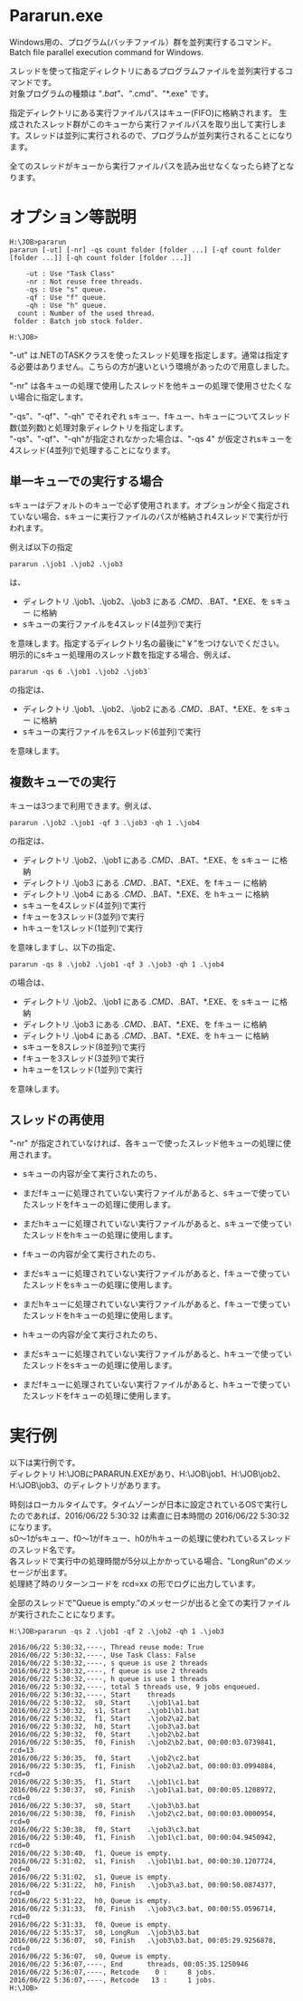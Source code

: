 # Pararun.exe
Windows用の、プログラム(バッチファイル）群を並列実行するコマンド。  
Batch file parallel execution command for Windows.

スレッドを使って指定ディレクトリにあるプログラムファイルを並列実行するコマンドです。  
対象プログラムの種類は "*.bat"、"*.cmd"、"*.exe" です。

指定ディレクトリにある実行ファイルパスはキュー(FIFO)に格納されます。
生成されたスレッド群がこのキューから実行ファイルパスを取り出して実行します。スレッドは並列に実行されるので、プログラムが並列実行されることになります。

全てのスレッドがキューから実行ファイルパスを読み出せなくなったら終了となります。 

# オプション等説明
    H:\JOB>pararun
    pararun [-ut] [-nr] -qs count folder [folder ...] [-qf count folder [folder ...]] [-qh count folder [folder ...]]
    
        -ut : Use "Task Class"
        -nr : Not reuse free threads.
        -qs : Use "s" queue.
        -qf : Use "f" queue.
        -qh : Use "h" queue.
      count : Number of the used thread.
     folder : Batch job stock folder.
    
    H:\JOB>

"-ut" は.NETのTASKクラスを使ったスレッド処理を指定します。通常は指定する必要はありません。こちらの方が速いという環境があったので用意しました。

"-nr" は各キューの処理で使用したスレッドを他キューの処理で使用させたくない場合に指定します。

"-qs"、"-qf"、"-qh" でそれぞれ sキュー、fキュー、hキューについてスレッド数(並列数)と処理対象ディレクトリを指定します。  
"-qs"、"-qf"、"-qh"が指定されなかった場合は、"-qs 4" が仮定されsキューを4スレッド(4並列)で処理することになります。

## 単一キューでの実行する場合
sキューはデフォルトのキューで必ず使用されます。オプションが全く指定されていない場合、sキューに実行ファイルのパスが格納され4スレッドで実行が行われます。

例えば以下の指定
    
    pararun .\job1 .\job2 .\job3
    
は、

* ディレクトリ .\job1、.\job2、.\job3 にある *.CMD、*.BAT、*.EXE、を sキュー に格納
* sキューの実行ファイルを4スレッド(4並列)で実行

を意味します。指定するディレクトリ名の最後に‟￥”をつけないでください。  
明示的にsキュー処理用のスレッド数を指定する場合、例えば、
    
    pararun -qs 6 .\job1 .\job2 .\job3`
    
の指定は、

* ディレクトリ .\job1、.\job2、.\job2 にある *.CMD、*.BAT、*.EXE、を sキュー に格納
* sキューの実行ファイルを6スレッド(6並列)で実行

を意味します。

## 複数キューでの実行

キューは3つまで利用できます。例えば、
    
    pararun .\job2 .\job1 -qf 3 .\job3 -qh 1 .\job4
    
の指定は、

* ディレクトリ .\job2、.\job1 にある *.CMD、*.BAT、*.EXE、を sキュー に格納
* ディレクトリ .\job3 にある *.CMD、*.BAT、*.EXE、を fキュー に格納
* ディレクトリ .\job4 にある *.CMD、*.BAT、*.EXE、を hキュー に格納
* sキューを4スレッド(4並列)で実行
* fキューを3スレッド(3並列)で実行
* hキューを1スレッド(1並列)で実行

を意味しますし、以下の指定、
    
    pararun -qs 8 .\job2 .\job1 -qf 3 .\job3 -qh 1 .\job4
    
の場合は、

* ディレクトリ .\job2、.\job1 にある *.CMD、*.BAT、*.EXE、を sキュー に格納
* ディレクトリ .\job3 にある *.CMD、*.BAT、*.EXE、を fキュー に格納
* ディレクトリ .\job4 にある *.CMD、*.BAT、*.EXE、を hキュー に格納
* sキューを8スレッド(8並列)で実行
* fキューを3スレッド(3並列)で実行
* hキューを1スレッド(1並列)で実行

を意味します。

## スレッドの再使用
"-nr" が指定されていなければ、各キューで使ったスレッド他キューの処理に使用されます。

* sキューの内容が全て実行されたのち、
 * まだfキューに処理されていない実行ファイルがあると、sキューで使っていたスレッドをfキューの処理に使用します。
 * まだhキューに処理されていない実行ファイルがあると、sキューで使っていたスレッドをhキューの処理に使用します。

* fキューの内容が全て実行されたのち、
 * まだsキューに処理されていない実行ファイルがあると、fキューで使っていたスレッドをsキューの処理に使用します。
 * まだhキューに処理されていない実行ファイルがあると、fキューで使っていたスレッドをhキューの処理に使用します。

* hキューの内容が全て実行されたのち、
 * まだsキューに処理されていない実行ファイルがあると、hキューで使っていたスレッドをsキューの処理に使用します。
 * まだfキューに処理されていない実行ファイルがあると、hキューで使っていたスレッドをfキューの処理に使用します。

# 実行例
以下は実行例です。   
ディレクトリ H:\JOBにPARARUN.EXEがあり、H:\JOB\job1、H:\JOB\job2、H:\JOB\job3、のディレクトリがあります。 

時刻はローカルタイムです。タイムゾーンが日本に設定されているOSで実行したのであれば、2016/06/22 5:30:32 は素直に日本時間の 2016/06/22 5:30:32 になります。  
s0～1がsキュー、f0～1がfキュー、h0がhキューの処理に使われているスレッドのスレッド名です。  
各スレッドで実行中の処理時間が5分以上かかっている場合、‟LongRun”のメッセージが出ます。  
処理終了時のリターンコードを rcd=xx の形でログに出力しています。

全部のスレッドで‟Queue is empty.”のメッセージが出ると全ての実行ファイルが実行されたことになります。
    
    H:\JOB>pararun -qs 2 .\job1 -qf 2 .\job2 -qh 1 .\job3
    
    2016/06/22 5:30:32,----, Thread reuse mode: True
    2016/06/22 5:30:32,----, Use Task Class: False
    2016/06/22 5:30:32,----, s queue is use 2 threads
    2016/06/22 5:30:32,----, f queue is use 2 threads
    2016/06/22 5:30:32,----, h queue is use 1 threads
    2016/06/22 5:30:32,----, total 5 threads use, 9 jobs enqueued.
    2016/06/22 5:30:32,----, Start    threads
    2016/06/22 5:30:32,  s0, Start    .\job1\a1.bat
    2016/06/22 5:30:32,  s1, Start    .\job1\b1.bat
    2016/06/22 5:30:32,  f1, Start    .\job2\a2.bat
    2016/06/22 5:30:32,  h0, Start    .\job3\a3.bat
    2016/06/22 5:30:32,  f0, Start    .\job2\b2.bat
    2016/06/22 5:30:35,  f0, Finish   .\job2\b2.bat, 00:00:03.0739841, rcd=13
    2016/06/22 5:30:35,  f0, Start    .\job2\c2.bat
    2016/06/22 5:30:35,  f1, Finish   .\job2\a2.bat, 00:00:03.0994884, rcd=0
    2016/06/22 5:30:35,  f1, Start    .\job1\c1.bat
    2016/06/22 5:30:37,  s0, Finish   .\job1\a1.bat, 00:00:05.1208972, rcd=0
    2016/06/22 5:30:37,  s0, Start    .\job3\b3.bat
    2016/06/22 5:30:38,  f0, Finish   .\job2\c2.bat, 00:00:03.0000954, rcd=0
    2016/06/22 5:30:38,  f0, Start    .\job3\c3.bat
    2016/06/22 5:30:40,  f1, Finish   .\job1\c1.bat, 00:00:04.9450942, rcd=0
    2016/06/22 5:30:40,  f1, Queue is empty.
    2016/06/22 5:31:02,  s1, Finish   .\job1\b1.bat, 00:00:30.1207724, rcd=0
    2016/06/22 5:31:02,  s1, Queue is empty.
    2016/06/22 5:31:22,  h0, Finish   .\job3\a3.bat, 00:00:50.0874377, rcd=0
    2016/06/22 5:31:22,  h0, Queue is empty.
    2016/06/22 5:31:33,  f0, Finish   .\job3\c3.bat, 00:00:55.0596714, rcd=0
    2016/06/22 5:31:33,  f0, Queue is empty.
    2016/06/22 5:35:37,  s0, LongRun  .\job3\b3.bat
    2016/06/22 5:36:07,  s0, Finish   .\job3\b3.bat, 00:05:29.9256878, rcd=0
    2016/06/22 5:36:07,  s0, Queue is empty.
    2016/06/22 5:36:07,----, End      threads, 00:05:35.1250946
    2016/06/22 5:36:07,----, Retcode    0 :     8 jobs.
    2016/06/22 5:36:07,----, Retcode   13 :     1 jobs.
    H:\JOB>
    
